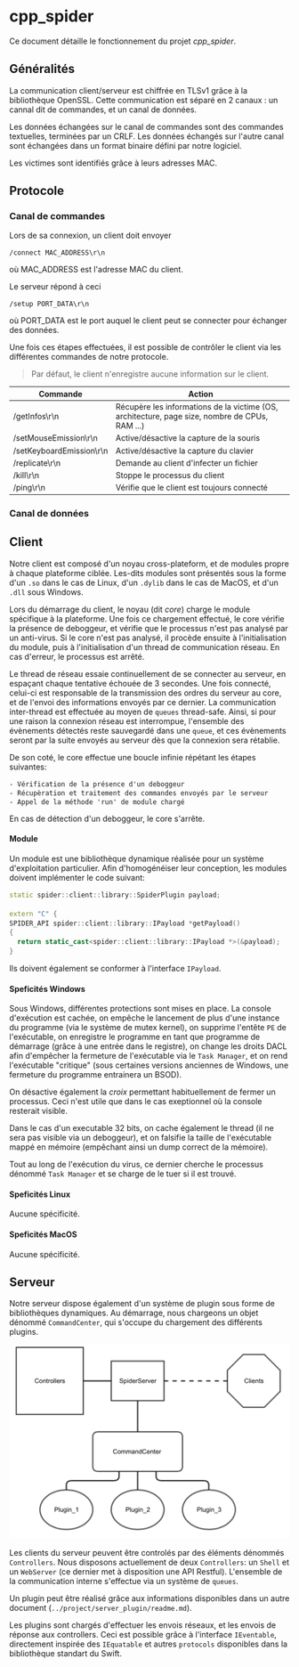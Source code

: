 # cpp_spider
Ce document détaille le fonctionnement du projet _cpp\_spider_.

## Généralités
La communication client/serveur est chiffrée en TLSv1 grâce à la bibliothèque OpenSSL.
Cette communication est séparé en 2 canaux : un cannal dit de commandes, et un canal de données.

Les données échangées sur le canal de commandes sont des commandes textuelles, terminées par un CRLF. Les données échangés sur l'autre canal sont échangées dans un format binaire défini par notre logiciel.

Les victimes sont identifiés grâce à leurs adresses MAC.

## Protocole
### Canal de commandes
Lors de sa connexion, un client doit envoyer 

```
/connect MAC_ADDRESS\r\n
```
où MAC_ADDRESS est l'adresse MAC du client.

Le serveur répond à ceci 

```
/setup PORT_DATA\r\n
```
où PORT_DATA est le port auquel le client peut se connecter pour échanger des données.

Une fois ces étapes effectuées, il est possible de contrôler le client via les différentes commandes de notre protocole.

> Par défaut, le client n'enregistre aucune information sur le client.


| Commande                 	| Action                                                                                         	|
|--------------------------	|------------------------------------------------------------------------------------------------	|
| /getInfos\r\n            	| Récupère les informations de la victime (OS, architecture, page size, nombre de CPUs, RAM ...) 	|
| /setMouseEmission\r\n    	| Active/désactive la capture de la souris                                                       	|
| /setKeyboardEmission\r\n 	| Active/désactive la capture du clavier                                                         	|
| /replicate\r\n           	| Demande au client d'infecter un fichier                                                        	|
| /kill\r\n                	| Stoppe le processus du client                                                                  	|
| /ping\r\n                	| Vérifie que le client est toujours connecté                                                                 	|

### Canal de données

## Client
Notre client est composé d'un noyau cross-plateform, et de modules propre à chaque plateforme ciblée. Les-dits modules sont présentés sous la forme d'un `.so` dans le cas de Linux, d'un `.dylib` dans le cas de MacOS, et d'un `.dll` sous Windows.

Lors du démarrage du client, le noyau (dit _core_) charge le module spécifique à la plateforme. Une fois ce chargement effectué, le core vérifie la présence de deboggeur, et vérifie que le processus n'est pas analysé par un anti-virus. Si le core n'est pas analysé, il procède ensuite à l'initialisation du module, puis à l'initialisation d'un thread de communication réseau. En cas d'erreur, le processus est arrêté.

Le thread de réseau essaie continuellement de se connecter au serveur, en espaçant chaque tentative échouée de 3 secondes. Une fois connecté, celui-ci est responsable de la transmission des ordres du serveur au core, et de l'envoi des informations envoyés par ce dernier. La communication inter-thread est effectuée au moyen de `queues` thread-safe.
Ainsi, si pour une raison la connexion réseau est interrompue, l'ensemble des évènements détectés reste sauvegardé dans une `queue`, et ces évènements seront par la suite envoyés au serveur dès que la connexion sera rétablie.

De son coté, le core effectue une boucle infinie répétant les étapes suivantes:

	- Vérification de la présence d'un deboggeur
	- Récupèration et traitement des commandes envoyés par le serveur
	- Appel de la méthode 'run' de module chargé

En cas de détection d'un deboggeur, le core s'arrête.

#### Module

Un module est une bibliothèque dynamique réalisée pour un système d'exploitation particulier.
Afin d'homogénéiser leur conception, les modules doivent implémenter le code suivant:

```cpp
static spider::client::library::SpiderPlugin payload;

extern "C" {
SPIDER_API spider::client::library::IPayload *getPayload()
{
  return static_cast<spider::client::library::IPayload *>(&payload);
}
```

Ils doivent également se conformer à l'interface `IPayload`.

#### Speficités Windows

Sous Windows, différentes protections sont mises en place.
La console d'exécution est cachée, on empêche le lancement de plus d'une instance du programme (via le système de mutex kernel), on supprime l'entête `PE` de l'exécutable, on enregistre le programme en tant que programme de démarrage (grâce à une entrée dans le registre), on change les droits DACL afin d'empêcher la fermeture de l'exécutable via le `Task Manager`, et on rend l'exécutable "critique" (sous certaines versions anciennes de Windows, une fermeture du programme entrainera un BSOD).

On désactive également la _croix_ permettant habituellement de fermer un processus. Ceci n'est utile que dans le cas exeptionnel où la console resterait visible.

Dans le cas d'un executable 32 bits, on cache également le thread (il ne sera pas visible via un deboggeur), et on falsifie la taille de l'exécutable mappé en mémoire (empêchant ainsi un dump correct de la mémoire).

Tout au long de l'exécution du virus, ce dernier cherche le processus dénommé `Task Manager` et se charge de le tuer si il est trouvé.

#### Speficités Linux

Aucune spécificité.

#### Speficités MacOS

Aucune spécificité. 


## Serveur

Notre serveur dispose également d'un système de plugin sous forme de bibliothèques dynamiques.
Au démarrage, nous chargeons un objet dénommé `CommandCenter`, qui s'occupe du chargement des différents plugins. 

![Architecture Serveur](./serveur_architecture.png)

Les clients du serveur peuvent être controlés par des éléments dénommés `Controllers`. Nous disposons actuellement de deux `Controllers`: un `Shell` et un `WebServer` (ce dernier met à disposition une API Restful).
L'ensemble de la communication interne s'effectue via un système de `queues`.

Un plugin peut être réalisé grâce aux informations disponibles dans un autre document (`../project/server_plugin/readme.md`).

Les plugins sont chargés d'effectuer les envois réseaux, et les envois de réponse aux controllers. Ceci est possible grâce à l'interface `IEventable`, directement inspirée des `IEquatable` et autres `protocols` disponibles dans la bibliothèque standart du Swift.